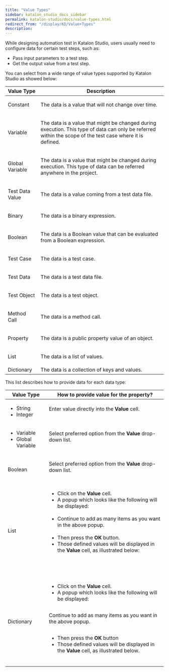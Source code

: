 ```yaml
---
title: "Value Types" 
sidebar: katalon_studio_docs_sidebar
permalink: katalon-studio/docs/value-types.html 
redirect_from: "/display/KD/Value+Types" 
description: 
---
```

While designing automation test in Katalon Studio, users usually need to configure data for certain test steps, such as:

*   Pass input parameters to a test step.
*   Get the output value from a test step.

You can select from a wide range of value types supported by Katalon Studio as showed below:

<table><thead><tr><th>Value Type</th><th>Description</th></tr></thead><tbody><tr><td><p>Constant</p></td><td><p>The data is a value that will not change over time.</p></td></tr><tr><td><p>Variable</p></td><td><p>The data is a value that might be changed during execution. This type of data can only be referred within the scope of the test case where it is defined.</p></td></tr><tr><td><p>Global Variable</p></td><td><p>The data is a value that might be changed during execution. This type of data can be referred anywhere in the project.</p></td></tr><tr><td><p>Test Data Value</p></td><td><p>The data is a value coming from a test data file.</p></td></tr><tr><td><p>Binary</p></td><td><p>The data is a binary expression.</p></td></tr><tr><td><p>Boolean</p></td><td><p>The data is a Boolean value that can be evaluated from a Boolean expression.</p></td></tr><tr><td><p>Test Case</p></td><td><p>The data is a test case.</p></td></tr><tr><td><p>Test Data</p></td><td><p>The data is a test data file.</p></td></tr><tr><td><p>Test Object</p></td><td><p>The data is a test object.</p></td></tr><tr><td><p>Method Call</p></td><td><p>The data is a method call.</p></td></tr><tr><td><p>Property</p></td><td><p>The data is a public property value of an object.</p></td></tr><tr><td><p>List</p></td><td><p>The data is a list of values.</p></td></tr><tr><td>Dictionary</td><td>The data is <span>a collection of keys and values.</span></td></tr></tbody></table>

This list describes how to provide data for each data type:

<table><thead><tr><th>Value Type</th><th>How to provide value for the property?</th></tr></thead><tbody><tr><td><ul><li>String</li><li>Integer</li></ul></td><td><div><p>Enter value directly into the <strong>Value</strong> cell.</p><p><span><img></span></p></div></td></tr><tr><td><ul><li>Variable</li><li>Global Variable</li></ul></td><td><div><p>Select preferred option from the <strong>Value</strong> drop-down list.</p><p><span><img></span></p></div></td></tr><tr><td><p>Boolean</p></td><td><div><p>Select preferred option from the <strong>Value</strong> drop-down list.</p><p><span><img></span></p></div></td></tr><tr><td><p>List</p></td><td><div><ul><li>Click on the <strong>Value</strong> cell.</li><li>A popup which looks like the following will be displayed:<br><span><img></span></li><li>Continue&nbsp;to add as many items as you want in the above popup.<br><span><img></span></li><li>Then press the <strong>OK</strong> button.</li><li>Those defined values will be displayed in the <strong>Value</strong> cell, as illustrated below:<br><span><img></span></li></ul><p>&nbsp;</p></div></td></tr><tr><td>Dictionary</td><td><div><ul><li>Click on the <strong>Value</strong> cell.</li><li>A popup which looks like the following will be displayed:</li></ul><p><span><img></span></p><p>Continue to add as many items as you want in the above popup.</p><p><span><img></span></p><ul><li>Then press the <strong>OK</strong> button</li><li>Those defined values will be displayed in the <strong>Value</strong> cell, as illustrated below.<br><span><img></span></li></ul></div></td></tr></tbody></table>